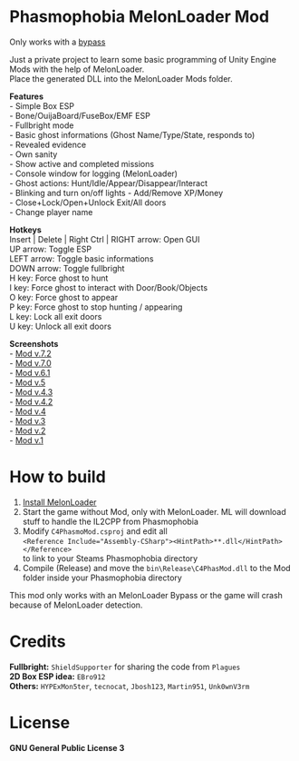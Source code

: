 ﻿# Phasmophobia MelonLoader Mod  
Only works with a [bypass](https://github.com/Cr4nkSt4r/PhasBypass) 

Just a private project to learn some basic programming of Unity Engine Mods with the help of MelonLoader.  
Place the generated DLL into the MelonLoader Mods folder.   


**Features**  
\- Simple Box ESP  
\- Bone/OuijaBoard/FuseBox/EMF ESP  
\- Fullbright mode  
\- Basic ghost informations (Ghost Name/Type/State, responds to)  
\- Revealed evidence  
\- Own sanity  
\- Show active and completed missions  
\- Console window for logging (MelonLoader)  
\- Ghost actions: Hunt/Idle/Appear/Disappear/Interact  
\- Blinking and turn on/off lights
\- Add/Remove XP/Money   
\- Close+Lock/Open+Unlock Exit/All doors  
\- Change player name


**Hotkeys**  
Insert | Delete | Right Ctrl | RIGHT arrow: Open GUI  
UP arrow: Toggle ESP  
LEFT arrow: Toggle basic informations  
DOWN arrow: Toggle fullbright  
H key: Force ghost to hunt  
I key: Force ghost to interact with Door/Book/Objects  
O key: Force ghost to appear  
P key: Force ghost to stop hunting / appearing  
L key: Lock all exit doors  
U key: Unlock all exit doors  


**Screenshots**  
\- [Mod v.7.2](Images/v7.2.png)  
\- [Mod v.7.0](Images/v7.0_HAC-Edition.jpg)  
\- [Mod v.6.1](Images/v6.1.png)  
\- [Mod v.5](Images/v5.png)  
\- [Mod v.4.3](Images/v4.3.png)  
\- [Mod v.4.2](Images/v4.2.png)  
\- [Mod v.4](Images/v4.png)  
\- [Mod v.3](Images/v3.png)  
\- [Mod v.2](Images/v2.png)  
\- [Mod v.1](Images/v1.png)


# How to build
1. [Install MelonLoader](https://melonwiki.xyz/#/README)
2. Start the game without Mod, only with MelonLoader. ML will download stuff to handle the IL2CPP from Phasmophobia
3. Modify `C4PhasmoMod.csproj` and edit all  
```<Reference Include="Assembly-CSharp"><HintPath>**.dll</HintPath></Reference>```  
to link to your Steams Phasmophobia directory
4. Compile (Release) and move the `bin\Release\C4PhasMod.dll` to the Mod folder inside your Phasmophobia directory

This mod only works with an MelonLoader Bypass or the game will crash because of MelonLoader detection.



# Credits
**Fullbright:** `ShieldSupporter` for sharing the code from `Plagues`  
**2D Box ESP idea:** `EBro912`  
**Others:** `HYPExMon5ter`, `tecnocat`, `Jbosh123`, `Martin951`, `Unk0wnV3rm`  


# License
**GNU General Public License 3**
